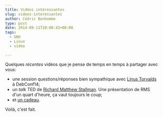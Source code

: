 ```yaml
---
title: Vidéos intéressantes
slug: videos-interessantes
author: Cédric Bonhomme
type: post
date: 2014-09-11T20:00:43+00:00
tags:
  - GNU
  - Linux
  - video

---
```

Quelques _récentes_ vidéos que je pense de temps en temps à partager avec vous:

- une session questions/réponses bien sympathique avec [Linus Torvalds][1] à
  DebConf14;
- un _talk_ TED de [Richard Matthew Stallman][2]. Une présentation de RMS d'un
  quart d'heure, ça vaut toujours le coup;
- et [un cadeau][3].

Voilà, c'est fait.

 [1]: http://meetings-archive.debian.net/pub/debian-meetings/2014/debconf14/webm/QA_with_Linus_Torvalds.webm
 [2]: https://www.youtube.com/watch?v=Ag1AKIl_2GM
 [3]: https://www.youtube.com/watch?v=0RQDIJ2CvbA
